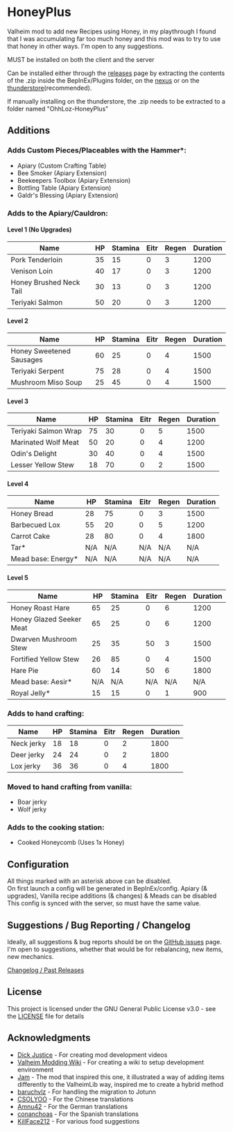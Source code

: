 # HoneyPlus  
Valheim mod to add new Recipes using Honey, in my playthrough I found that I was accumulating far too much honey and this mod was to try to use that honey in other ways. I'm open to any suggestions.  
  
MUST be installed on both the client and the server  
  
Can be installed either through the [releases](https://github.com/OhhLoz/HoneyPlus/releases) page by extracting the contents of the .zip inside the BepInEx/Plugins folder, on the [nexus](https://www.nexusmods.com/valheim/mods/2063) or on the [thunderstore](https://valheim.thunderstore.io/package/OhhLoz/HoneyPlus/)(recommended).  
  
If manually installing on the thunderstore, the .zip needs to be extracted to a folder named "OhhLoz-HoneyPlus" 
  
## Additions

### Adds Custom Pieces/Placeables with the Hammer*:
* Apiary (Custom Crafting Table)
* Bee Smoker (Apiary Extension)
* Beekeepers Toolbox (Apiary Extension) 
* Bottling Table (Apiary Extension)
* Galdr's Blessing (Apiary Extension)

### Adds to the Apiary/Cauldron:  

#### Level 1 (No Upgrades)

| Name  | HP | Stamina | Eitr | Regen | Duration
|---|---|---|---|---|---|
|Pork Tenderloin|35|15|0|3|1200
|Venison Loin|40|17|0|3|1200
|Honey Brushed Neck Tail|30|13|0|3|1200
|Teriyaki Salmon|50|20|0|3|1200

#### Level 2  

| Name  | HP | Stamina | Eitr | Regen | Duration
|---|---|---|---|---|---|
|Honey Sweetened Sausages|60|25|0|4|1500
|Teriyaki Serpent|75|28|0|4|1500
|Mushroom Miso Soup|25|45|0|4|1500

#### Level 3  

| Name  | HP | Stamina | Eitr | Regen | Duration
|---|---|---|---|---|---|
|Teriyaki Salmon Wrap|75|30|0|5|1500
|Marinated Wolf Meat|50|20|0|4|1200
|Odin's Delight|30|40|0|4|1500
|Lesser Yellow Stew|18|70|0|2|1500

#### Level 4  

| Name  | HP | Stamina | Eitr | Regen | Duration
|---|---|---|---|---|---|
|Honey Bread|28|75|0|3|1500
|Barbecued Lox|55|20|0|5|1200
|Carrot Cake|28|80|0|4|1800
|Tar*|N/A|N/A|N/A|N/A|N/A
|Mead base: Energy*|N/A|N/A|N/A|N/A|N/A

#### Level 5

| Name  | HP | Stamina | Eitr | Regen | Duration
|---|---|---|---|---|---|
|Honey Roast Hare|65|25|0|6|1200
|Honey Glazed Seeker Meat|65|25|0|6|1200
|Dwarven Mushroom Stew|25|35|50|3|1500
|Fortified Yellow Stew|26|85|0|4|1500
|Hare Pie|60|14|50|6|1800
|Mead base: Aesir*|N/A|N/A|N/A|N/A|N/A
|Royal Jelly*|15|15|0|1|900
  
### Adds to hand crafting:  

| Name  | HP | Stamina | Eitr | Regen | Duration
|---|---|---|---|---|---|
|Neck jerky|18|18|0|2|1800
|Deer jerky|24|24|0|2|1800
|Lox jerky|36|36|0|4|1800

### Moved to hand crafting from vanilla:
* Boar jerky
* Wolf jerky 

### Adds to the cooking station: 
* Cooked Honeycomb (Uses 1x Honey)  
  
## Configuration
  
All things marked with an asterisk above can be disabled.  
On first launch a config will be generated in BepInEx/config. Apiary (& upgrades), Vanilla recipe additions (& changes) & Meads can be disabled
This config is synced with the server, so must have the same value.  

## Suggestions / Bug Reporting / Changelog
  
Ideally, all suggestions & bug reports should be on the [GitHub issues](https://github.com/OhhLoz/HoneyPlus/issues) page. 
I'm open to suggestions, whether that would be for rebalancing, new items, new mechanics.  

[Changelog / Past Releases](https://github.com/OhhLoz/HoneyPlus/releases)
  
## License  
  
This project is licensed under the GNU General Public License v3.0 - see the [LICENSE](https://github.com/OhhLoz/HoneyPlus/blob/master/LICENSE) file for details  
  
## Acknowledgments  
  
* [Dick Justice](https://www.youtube.com/channel/UCQmgRGWDJFXVYoin2UzUt7Q) - For creating mod development videos  
* [Valheim Modding Wiki](https://github.com/Valheim-Modding/Wiki/wiki) - For creating a wiki to setup development environment  
* [Jam](https://github.com/RandyKnapp/ValheimMods/tree/main/Jam) - The mod that inspired this one, it illustrated a way of adding items differently to the ValheimLib way, inspired me to create a hybrid method  
* [baruchvlz](https://github.com/baruchvlz) - For handling the migration to Jotunn  
* [CSOLYOO](https://github.com/CSOLYOO) - For the Chinese translations  
* [Amnu42](https://www.nexusmods.com/valheim/users/58442931) - For the German translations  
* [conanchoas](https://www.nexusmods.com/valheim/users/17911054) - For the Spanish translations  
* [KillFace212](https://github.com/Killface212) - For various food suggestions